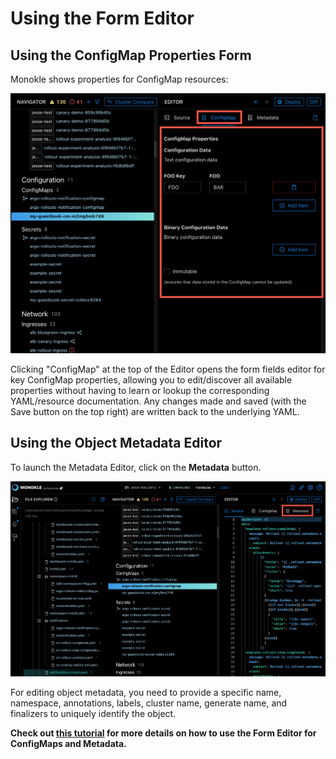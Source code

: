 # Using the Form Editor

## **Using the ConfigMap Properties Form**

Monokle shows properties for ConfigMap resources:

![Form Editor](img/form-editor-1.5.0.png)

Clicking "ConfigMap" at the top of the Editor opens the  form fields editor for key ConfigMap properties, allowing you to edit/discover all available properties without having to learn or lookup the corresponding YAML/resource documentation. Any changes made and saved (with the Save button on the top right)
are written back to the underlying YAML. 

## **Using the Object Metadata Editor**

To launch the Metadata Editor, click on the **Metadata** button.

![Metadata Button](img/metadata-button-image-1.5.0.png)

For editing object metadata, you need to provide a specific name, namespace, annotations, labels, cluster name, generate name, and finalizers to uniquely identify the object.  

**Check out [this tutorial](tutorials/how-to-create-and-edit-configmap.md) for more details 
on how to use the Form Editor for ConfigMaps and Metadata.**